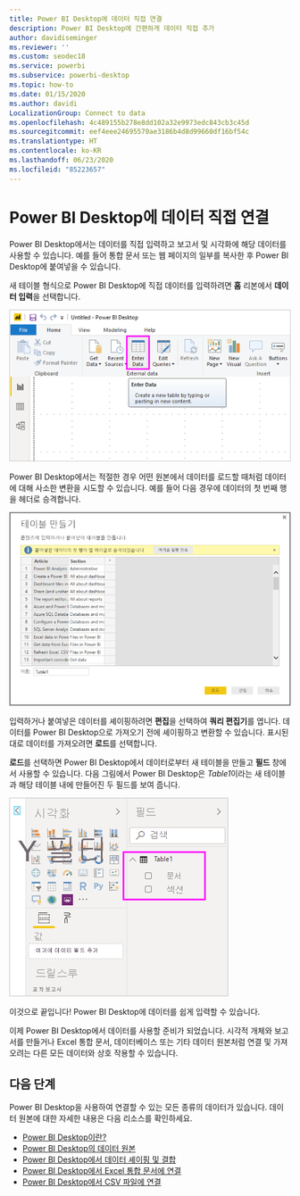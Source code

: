```yaml
---
title: Power BI Desktop에 데이터 직접 연결
description: Power BI Desktop에 간편하게 데이터 직접 추가
author: davidiseminger
ms.reviewer: ''
ms.custom: seodec18
ms.service: powerbi
ms.subservice: powerbi-desktop
ms.topic: how-to
ms.date: 01/15/2020
ms.author: davidi
LocalizationGroup: Connect to data
ms.openlocfilehash: 4c489155b278e8dd102a32e9973edc843cb3c45d
ms.sourcegitcommit: eef4eee24695570ae3186b4d8d99660df16bf54c
ms.translationtype: HT
ms.contentlocale: ko-KR
ms.lasthandoff: 06/23/2020
ms.locfileid: "85223657"
---
```

# <a name="enter-data-directly-into-power-bi-desktop"></a>Power BI Desktop에 데이터 직접 연결

Power BI Desktop에서는 데이터를 직접 입력하고 보고서 및 시각화에 해당 데이터를 사용할 수 있습니다. 예를 들어 통합 문서 또는 웹 페이지의 일부를 복사한 후 Power BI Desktop에 붙여넣을 수 있습니다.

새 테이블 형식으로 Power BI Desktop에 직접 데이터를 입력하려면 **홈** 리본에서 **데이터 입력**을 선택합니다.

![홈에서 데이터 입력 선택](media/desktop-enter-data-directly-into-desktop/enter-data-directly_1.png)

Power BI Desktop에서는 적절한 경우 어떤 원본에서 데이터를 로드할 때처럼 데이터에 대해 사소한 변환을 시도할 수 있습니다. 예를 들어 다음 경우에 데이터의 첫 번째 행을 헤더로 승격합니다.

![첫 행이 열 제목인 데이터](media/desktop-enter-data-directly-into-desktop/enter-data-directly_2.png)

입력하거나 붙여넣은 데이터를 셰이핑하려면 **편집**을 선택하여 **쿼리 편집기**를 엽니다. 데이터를 Power BI Desktop으로 가져오기 전에 셰이핑하고 변환할 수 있습니다. 표시된 대로 데이터를 가져오려면 **로드**를 선택합니다.

**로드**를 선택하면 Power BI Desktop에서 데이터로부터 새 테이블을 만들고 **필드** 창에서 사용할 수 있습니다. 다음 그림에서 Power BI Desktop은 *Table1*이라는 새 테이블과 해당 테이블 내에 만들어진 두 필드를 보여 줍니다.

![Power BI Desktop에 로드된 필드](media/desktop-enter-data-directly-into-desktop/enter-data-directly_3.png)

이것으로 끝입니다! Power BI Desktop에 데이터를 쉽게 입력할 수 있습니다.

이제 Power BI Desktop에서 데이터를 사용할 준비가 되었습니다. 시각적 개체와 보고서를 만들거나 Excel 통합 문서, 데이터베이스 또는 기타 데이터 원본처럼 연결 및 가져오려는 다른 모든 데이터와 상호 작용할 수 있습니다.

## <a name="next-steps"></a>다음 단계

Power BI Desktop을 사용하여 연결할 수 있는 모든 종류의 데이터가 있습니다. 데이터 원본에 대한 자세한 내용은 다음 리소스를 확인하세요.

* [Power BI Desktop이란?](../fundamentals/desktop-what-is-desktop.md)
* [Power BI Desktop의 데이터 원본](desktop-data-sources.md)
* [Power BI Desktop에서 데이터 셰이핑 및 결합](desktop-shape-and-combine-data.md)
* [Power BI Desktop에서 Excel 통합 문서에 연결](desktop-connect-excel.md)
* [Power BI Desktop에서 CSV 파일에 연결](desktop-connect-csv.md)
